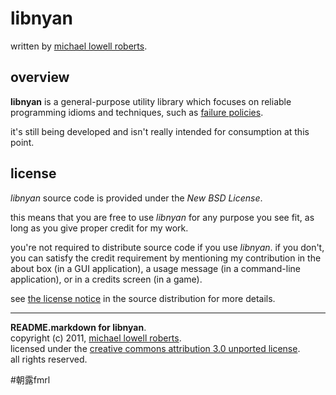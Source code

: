 libnyan
=======

written by [michael lowell roberts][1].

overview
--------

**libnyan** is a general-purpose utility library which focuses on reliable programming idioms and techniques, such as [failure policies][3].

it's still being developed and isn't really intended for consumption at this point.

license
-------

*libnyan* source code is provided under the *New BSD License*.

this means that you are free to use *libnyan* for any purpose you see fit, as long as you give proper credit for my work.

you're not required to distribute source code if you use *libnyan*. if you don't, you can satisfy the credit requirement by mentioning my contribution in the about box (in a GUI application), a usage message (in a command-line application), or in a credits screen (in a game).

see [the license notice][4] in the source distribution for more details.

_____
**README.markdown for libnyan**.  
copyright (c) 2011, [michael lowell roberts][1].  
licensed under the [creative commons attribution 3.0 unported license][2].  
all rights reserved.

[1]: http://fmrl.org
[2]: http://creativecommons.org/licenses/by/3.0/
[3]: https://github.com/fmrl/nyan/blob/master/doc/failure-policies.markdown
[4]: http://github.com/fmrl/nyan/blob/master/LICENSE.markdown

#朝露fmrl
